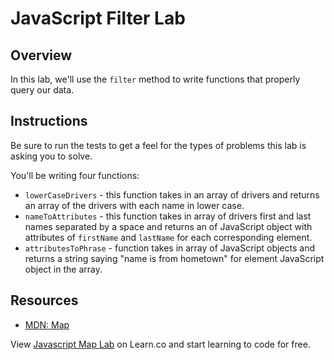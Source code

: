 # JavaScript Filter Lab

## Overview

In this lab, we'll use the `filter` method to write functions that properly query our data.

## Instructions

Be sure to run the tests to get a feel for the types of problems this lab is
asking you to solve.

You'll be writing four functions:

 * `lowerCaseDrivers` - this function takes in an array of drivers and returns an array of the drivers with each name in lower case.   
 * `nameToAttributes` - this function takes in array of drivers first and last names separated by a space and returns an of JavaScript object with attributes of `firstName` and `lastName` for each corresponding element.
 * `attributesToPhrase` - function takes in array of JavaScript objects and returns a string saying "name is from hometown" for element JavaScript object in the array.  
## Resources

- [MDN: Map](https://developer.mozilla.org/en-US/docs/Web/JavaScript/Reference/Global_Objects/Array/map)

<p class='util--hide'>View <a href='https://learn.co/lessons/javascript-map-lab'>Javascript Map Lab</a> on Learn.co and start learning to code for free.</p>
